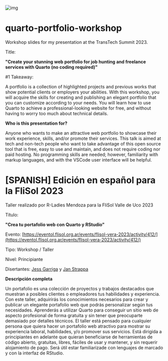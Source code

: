 ![img](./files/quarto3.png)

# quarto-portfolio-workshop
Workshop slides for my presentation at the TransTech Summit 2023.

Title:

**"Create your stunning web portfolio for job hunting and freelance services with Quarto (no coding required)"**


#1 Takeaway:

A portfolio is a collection of highlighted projects and previous works that show potential clients or employers your abilities. With this workshop, you will acquire the skills for creating and publishing an elegant portfolio that you can customize according to your needs. You will learn how to use Quarto to achieve a professional-looking website for free, and without having to worry too much about technical details.


**Who is this presentation for?**

Anyone who wants to make an attractive web portfolio to showcase their work experience, skills, and/or promote their services. This talk is aimed at tech and non-tech people who want to take advantage of this open source tool that is free, easy to use and maintain, and does not require coding nor paid hosting. No programming skills are needed; however, familiarity with markup languages, and with the VSCode user interface will be helpful.

# [SPANISH] Edición en español para la FliSol 2023
Taller realizado por R-Ladies Mendoza para la FliSol Valle de Uco 2023

Título: 

**"Crea tu portafolio web con Quarto y RStudio"**

Evento: [https://eventol.flisol.org.ar/events/flisol-vera-2023/activity/412/](https://eventol.flisol.org.ar/events/flisol-vera-2023/activity/412/)

Tipo: Workshop / Taller

Nivel: Principiante

Disertantes: [Jess Garriga](https://www.linkedin.com/in/jess-garriga-b8bb95240/) y [Jan Strappa](https://www.linkedin.com/in/jan-strappa/?locale=en_US) 

**Descripción completa**

Un portafolio es una colección de proyectos y trabajos destacados que muestran a posibles clientes o empleadores tus habilidades y experiencia. Con este taller, adquirirás los conocimientos necesarios para crear y publicar un elegante portafolio web que podrás personalizar según tus necesidades. Aprenderás a utilizar Quarto para conseguir un sitio web de aspecto profesional de forma gratuita y sin tener que preocuparte demasiado por detalles técnicos. El taller está pensado para cualquier persona que quiera hacer un portafolio web atractivo para mostrar su experiencia laboral, habilidades, y/o promover sus servicios. Está dirigida a principiantes en adelante que quieran beneficiarse de herramientas de código abierto, gratuitas, libres, fáciles de usar y mantener, y sin requerir alojamiento de pago. Será útil estar familiarizade con lenguajes de marcado y con la interfaz de RStudio.

